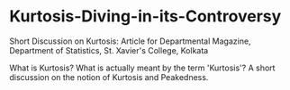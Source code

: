 # Kurtosis-Diving-in-its-Controversy
Short Discussion on Kurtosis: Article for Departmental Magazine, Department of Statistics, St. Xavier's College, Kolkata

What is Kurtosis?
What is actually meant by the term 'Kurtosis'?
A short discussion on the notion of Kurtosis and Peakedness.

